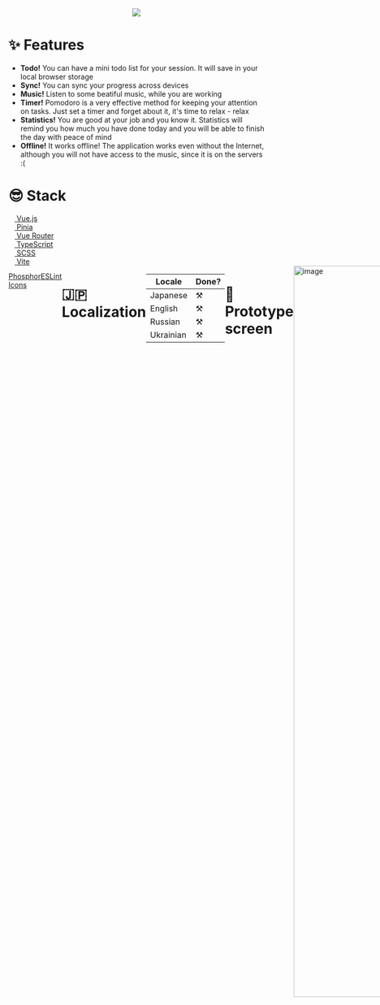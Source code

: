 <div align="center">
  <img src="https://user-images.githubusercontent.com/101672047/195123700-9142dfec-a3be-4e55-b985-e08333b8100e.gif" alg="logo"/>
</div>


# ✨ Features 
- **Todo!** You can have a mini todo list for your session. It will save in your local browser storage
- **Sync!** You can sync your progress across devices
- **Music!** Listen to some beatiful music, while you are working
- **Timer!** Pomodoro is a very effective method for keeping your attention on tasks. Just set a timer and forget about it, it's time to relax - relax
- **Statistics!** You are good at your job and you know it. Statistics will remind you how much you have done today and you will be able to finish the day with peace of mind
- **Offline!** It works offline! The application works even without the Internet, although you will not have access to the music, since it is on the servers :(

# 😎 Stack

<!-- Vue -->
<div style="display: flex;">
 <a href="https://vuejs.org/"> <img width="12" src="https://cdn.jsdelivr.net/gh/devicons/devicon/icons/vuejs/vuejs-original.svg" /> Vue.js</a>
</div>

<!-- Pinia -->
<div style="display: flex;">
 <a href="https://pinia.vuejs.org/"> <img width="12" src="https://user-images.githubusercontent.com/101672047/195148549-1d993970-af1d-4822-a80d-0ab0e57c4e2e.png" /> Pinia </a>
</div>

<!-- Vue Router -->
<div style="display: flex;">
<a href="https://router.vuejs.org/">  <img width="12" src="https://cdn.jsdelivr.net/gh/devicons/devicon/icons/vuejs/vuejs-original.svg" /> Vue Router </a>
</div>

<!-- TypeScript -->
<div style="display: flex;">
<a href="https://www.typescriptlang.org/">  <img width="12" src="https://cdn.jsdelivr.net/gh/devicons/devicon/icons/typescript/typescript-original.svg" /> TypeScript </a>
</div>

<!-- Sass -->
<div style="display: flex;">
<a href="https://sass-lang.com/">  <img width="12" src="https://cdn.jsdelivr.net/gh/devicons/devicon/icons/sass/sass-original.svg" /> SCSS </a>
</div>

<!-- Vite -->
<div style="display: flex;">
<a href="https://vitejs.dev/">  <img width="12" src="https://user-images.githubusercontent.com/101672047/195148332-eaac79a5-1449-49d9-947d-12a618960d1a.png" /> Vite </a>
</div>

<!-- Phosphor Icons -->
<div style="display: flex;">
  <a href="https://github.com/phosphor-icons/phosphor-home#phosphor-icons">  <img width="12" src="https://github.com/phosphor-icons/phosphor-vue/raw/vue2/meta/phosphor-mark-tight-yellow.png" /> Phosphor Icons </a>
</dev>

<!-- ESLint -->
<div style="display: flex;">
  <a href="https://eslint.org/"> <img width="12" src="https://cdn.jsdelivr.net/gh/devicons/devicon/icons/eslint/eslint-original.svg" /> ESLint </a>
</dev>

# 🇯🇵 Localization
| Locale | Done? |
|--------|-------|
| Japanese | ⚒ |
| English | ⚒ |
| Russian | ⚒ |
| Ukrainian | ⚒ |

# 🙂 Prototype screen
<img width="1440" alt="image" src="https://user-images.githubusercontent.com/101672047/196012008-198ac3fd-a088-43ce-a383-8a798b8f68ef.png">

# 🌈 Colorscheme
You can see these colors in hex in [_colors.scss](https://github.com/crackidocky/doneful/blob/master/src/scss/_colors.scss)

![Neutral 0-90 (2)](https://user-images.githubusercontent.com/101672047/196012665-386b8168-fb06-40b1-86de-7ee30db7c763.png)
![Neutral 100-900](https://user-images.githubusercontent.com/101672047/196012740-3173a52b-4c86-4758-a8dd-551b5035d49a.png)
![Red](https://user-images.githubusercontent.com/101672047/196013014-31a6714c-1f74-4bcf-bbf2-7faae2ba4dd1.png)
![Green](https://user-images.githubusercontent.com/101672047/196013016-6740962a-216c-400d-92a0-fc5fad494706.png)
![Blue](https://user-images.githubusercontent.com/101672047/196013018-f7466c64-0d39-4a10-8c04-3811c1f083c1.png)
![Violet](https://user-images.githubusercontent.com/101672047/196013019-93b07814-1da5-45be-a4b5-7cef87469667.png)
![Yellow](https://user-images.githubusercontent.com/101672047/196013021-aa1d992d-b6d7-4f10-85e5-0674ee3df546.png)

